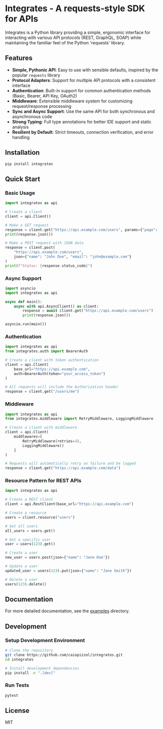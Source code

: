 # Integrates - A requests-style SDK for APIs

Integrates is a Python library providing a simple, ergonomic interface for interacting with various API protocols (REST, GraphQL, SOAP) while maintaining the familiar feel of the Python 'requests' library.

## Features

- **Simple, Pythonic API**: Easy to use with sensible defaults, inspired by the popular `requests` library
- **Protocol Adapters**: Support for multiple API protocols with a consistent interface
- **Authentication**: Built-in support for common authentication methods (Basic, Bearer, API Key, OAuth2)
- **Middleware**: Extensible middleware system for customizing request/response processing
- **Sync and Async Support**: Use the same API for both synchronous and asynchronous code
- **Strong Typing**: Full type annotations for better IDE support and static analysis
- **Resilient by Default**: Strict timeouts, connection verification, and error handling

## Installation

```bash
pip install integrates
```

## Quick Start

### Basic Usage

```python
import integrates as api

# Create a client
client = api.Client()

# Make a GET request
response = client.get("https://api.example.com/users", params={"page": 1})
print(response.json())

# Make a POST request with JSON data
response = client.post(
    "https://api.example.com/users",
    json={"name": "John Doe", "email": "john@example.com"}
)
print(f"Status: {response.status_code}")
```

### Async Support

```python
import asyncio
import integrates as api

async def main():
    async with api.AsyncClient() as client:
        response = await client.get("https://api.example.com/users")
        print(response.json())

asyncio.run(main())
```

### Authentication

```python
import integrates as api
from integrates.auth import BearerAuth

# Create a client with token authentication
client = api.Client(
    base_url="https://api.example.com",
    auth=BearerAuth(token="your_access_token")
)

# All requests will include the Authorization header
response = client.get("/users/me")
```

### Middleware

```python
import integrates as api
from integrates.middleware import RetryMiddleware, LoggingMiddleware

# Create a client with middleware
client = api.Client(
    middlewares=[
        RetryMiddleware(retries=3),
        LoggingMiddleware()
    ]
)

# Requests will automatically retry on failure and be logged
response = client.get("https://api.example.com/data")
```

### Resource Pattern for REST APIs

```python
import integrates as api

# Create a REST client
client = api.RestClient(base_url="https://api.example.com")

# Create a resource
users = client.resource("users")

# Get all users
all_users = users.get()

# Get a specific user
user = users(123).get()

# Create a user
new_user = users.post(json={"name": "Jane Doe"})

# Update a user
updated_user = users(123).put(json={"name": "Jane Smith"})

# Delete a user
users(123).delete()
```

## Documentation

For more detailed documentation, see the [examples](./examples) directory.

## Development

### Setup Development Environment

```bash
# Clone the repository
git clone https://github.com/caiopizzol/integrates.git
cd integrates

# Install development dependencies
pip install -e ".[dev]"
```

### Run Tests

```bash
pytest
```

## License

MIT
